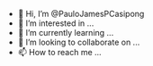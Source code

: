 - 👋 Hi, I’m @PauloJamesPCasipong
- 👀 I’m interested in ...
- 🌱 I’m currently learning ...
- 💞️ I’m looking to collaborate on ...
- 📫 How to reach me ...

<!---
PauloJamesPCasipong/PauloJamesPCasipong is a ✨ special ✨ repository because its `README.md` (this file) appears on your GitHub profile.
You can click the Preview link to take a look at your changes.
--->
